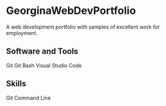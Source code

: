 # GeorginaWebDevPortfolio
A web development portfolio with samples of excellent work for employment. 

## Software and Tools
 Git
 Git Bash
 Visual Studio Code
 
 ## Skills
 Git Command Line 
 
